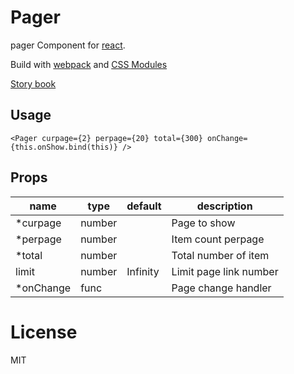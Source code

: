 # Pager

pager Component for [react](https://facebook.github.io/react/).

Build with [webpack](https://webpack.github.io/) and [CSS Modules](https://github.com/css-modules/css-modules)

[Story book](https://rc-component.github.io/pager/)

## Usage

```
<Pager curpage={2} perpage={20} total={300} onChange={this.onShow.bind(this)} />
```

## Props

name    | type   | default   | description
--------| ------ | ----------| ------------
*curpage| number |           | Page to show
*perpage| number |           | Item count perpage
*total  | number |           | Total number of item
 limit  | number | Infinity  | Limit page link number
*onChange| func  |           | Page change handler

# License

MIT
